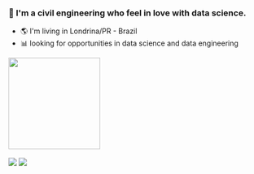 ### 👷 I'm a civil engineering who feel in love with data science.
<ul>
  <li>🌎 I'm living in Londrina/PR - Brazil</li>
  <li>📊 looking for opportunities in data science and data engineering</li>
</ul>

<div>
  <a href="https://github.com/joaovdferraz">
  <img height="180em" src="https://github-readme-stats.vercel.app/api/top-langs/?username=joaovdferraz&layout=compact&langs_count=7&theme=dracula"/>
</div>
<br>
<div> 
  <a href = "mailto:diasferraz94@gmail.com"><img src="https://img.shields.io/badge/-Gmail-%23333?style=for-the-badge&logo=gmail&logoColor=red" target="_blank"></a>
  <a href="https://www.linkedin.com/in/jo%C3%A3o-vitor-ferraz-064832138/" target="_blank"><img src="https://img.shields.io/badge/-LinkedIn-%230077B5?style=for-the-badge&logo=linkedin&logoColor=white" target="_blank"></a>  
</div>

